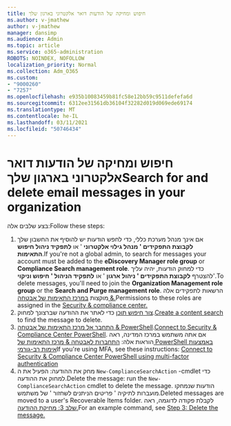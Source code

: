 ```yaml
---
title: חיפוש ומחיקה של הודעות דואר אלקטרוני בארגון שלך
ms.author: v-jmathew
author: v-jmathew
manager: dansimp
ms.audience: Admin
ms.topic: article
ms.service: o365-administration
ROBOTS: NOINDEX, NOFOLLOW
localization_priority: Normal
ms.collection: Adm_O365
ms.custom:
- "9000260"
- "7257"
ms.openlocfilehash: e935b10083459b81fc58e12bb59c9511defefa6d
ms.sourcegitcommit: 6312ee31561db36104f32282d019d069ede69174
ms.translationtype: MT
ms.contentlocale: he-IL
ms.lasthandoff: 03/11/2021
ms.locfileid: "50746434"
---
```

# <a name="search-for-and-delete-email-messages-in-your-organization"></a><span data-ttu-id="01900-102">חיפוש ומחיקה של הודעות דואר אלקטרוני בארגון שלך</span><span class="sxs-lookup"><span data-stu-id="01900-102">Search for and delete email messages in your organization</span></span>

<span data-ttu-id="01900-103">בצע שלבים אלה:</span><span class="sxs-lookup"><span data-stu-id="01900-103">Follow these steps:</span></span>

1. <span data-ttu-id="01900-104">אם אינך מנהל מערכת כללי, כדי לחפש הודעות יש להוסיף את החשבון שלך **לקבוצת התפקידים ' מנהל גילוי אלקטרוני** ' או **לתפקיד ניהול חיפוש התאימות**.</span><span class="sxs-lookup"><span data-stu-id="01900-104">If you're not a global admin, to search for messages your account must be added to the **eDiscovery Manager role group** or **Compliance Search management role**.</span></span> <span data-ttu-id="01900-105">כדי למחוק הודעות, יהיה עליך להצטרף **לקבוצת התפקידים ' ניהול ארגון** ' או **לתפקיד הניהול ' חיפוש וניקוי**'.</span><span class="sxs-lookup"><span data-stu-id="01900-105">To delete messages, you'll need to join the **Organization Management role group** or the **Search and Purge management role**.</span></span> <span data-ttu-id="01900-106">הרשאות לתפקידים אלה מוקצות [במרכז התאימות של אבטחה &.](https://protection.office.com)</span><span class="sxs-lookup"><span data-stu-id="01900-106">Permissions to these roles are assigned in the [Security & compliance center.](https://protection.office.com)</span></span>
2. <span data-ttu-id="01900-107">[צור חיפוש תוכן](https://docs.microsoft.com/office365/securitycompliance/content-search) כדי לאתר את ההודעה שברצונך למחוק.</span><span class="sxs-lookup"><span data-stu-id="01900-107">[Create a content search](https://docs.microsoft.com/office365/securitycompliance/content-search) to find the message to delete.</span></span>
3. <span data-ttu-id="01900-108">[התחבר אל מרכז התאימות של אבטחה & PowerShell](https://docs.microsoft.com/powershell/exchange/office-365-scc/connect-to-scc-powershell/connect-to-scc-powershell).</span><span class="sxs-lookup"><span data-stu-id="01900-108">[Connect to Security & Compliance Center PowerShell](https://docs.microsoft.com/powershell/exchange/office-365-scc/connect-to-scc-powershell/connect-to-scc-powershell).</span></span> <span data-ttu-id="01900-109">אם אתה משתמש במרכז המדינה, ראה הוראות אלה: [התחברות לאבטחה & מרכז התאימות של PowerShell באמצעות אימות רב-גורמי](https://docs.microsoft.com/powershell/exchange/office-365-scc/connect-to-scc-powershell/mfa-connect-to-scc-powershell)</span><span class="sxs-lookup"><span data-stu-id="01900-109">If you're using MFA, see these instructions: [Connect to Security & Compliance Center PowerShell using multi-factor authentication](https://docs.microsoft.com/powershell/exchange/office-365-scc/connect-to-scc-powershell/mfa-connect-to-scc-powershell)</span></span>
4. <span data-ttu-id="01900-110">מחק את ההודעה: הפעיל את ה `New-ComplianceSearchAction` -cmdlet כדי למחוק את ההודעה.</span><span class="sxs-lookup"><span data-stu-id="01900-110">Delete the message: run the `New-ComplianceSearchAction` cmdlet to delete the message.</span></span> <span data-ttu-id="01900-111">הודעות שנמחקו מועברות לתיקיה ' פריטים הניתנים לשחזור ' של משתמש.</span><span class="sxs-lookup"><span data-stu-id="01900-111">Deleted messages are moved to a user's Recoverable Items folder.</span></span> <span data-ttu-id="01900-112">לקבלת פקודה לדוגמה, ראה [שלב 3: מחיקת ההודעה.](https://docs.microsoft.com/office365/securitycompliance/search-for-and-delete-messages-in-your-organization)</span><span class="sxs-lookup"><span data-stu-id="01900-112">For an example command, see [Step 3: Delete the message.](https://docs.microsoft.com/office365/securitycompliance/search-for-and-delete-messages-in-your-organization)</span></span>

